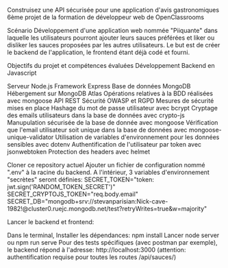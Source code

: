 Construisez une API sécurisée pour une application d'avis gastronomiques
6ème projet de la formation de développeur web de OpenClassrooms

Scénario
Développement d'une application web nommée "Piiquante" dans laquelle les utilisateurs pourront ajouter leurs sauces préférées et liker ou disliker les sauces proposées par les autres utilisateurs.
Le but est de créer le backend de l'application, le frontend étant déjà codé et fourni.

Objectifs du projet et compétences évaluées
Développement Backend en Javascript

Serveur Node.js
Framework Express
Base de données MongoDB
Hébergement sur MongoDB Atlas
Opérations relatives à la BDD réalisées avec mongoose
API REST
Sécurité OWASP et RGPD
Mesures de sécurité mises en place
Hashage du mot de passe utilisateur avec bcrypt
Cryptage des emails utilisateurs dans la base de données avec crypto-js
Manupulation sécurisée de la base de donnée avec mongoose
Vérification que l'email utilisateur soit unique dans la base de données avec mongoose-unique-validator
Utilisation de variables d'environnement pour les données sensibles avec dotenv
Authentification de l'utilisateur par token avec jsonwebtoken
Protection des headers avec helmet


Cloner ce repository actuel
Ajouter un fichier de configuration nommé ".env" à la racine du backend. A l'intérieur, 3 variables d'environnement "secrètes" seront définies:
SECRET_TOKEN="token: jwt.sign('RANDOM_TOKEN_SECRET')"
SECRET_CRYPTOJS_TOKEN="req.body.email"
SECRET_DB="mongodb+srv://stevanparisian:Nick-cave-1982!@cluster0.ruejc.mongodb.net/test?retryWrites=true&w=majority"

Lancer le backend et frontend:

Dans le terminal,
Installer les dépendances: npm install
Lancer node server ou npm run serve
Pour des tests spécifiques (avec postman par exemple), le backend répond à l'adresse: http://localhost:3000 (attention: authentification requise pour toutes les routes /api/sauces/)